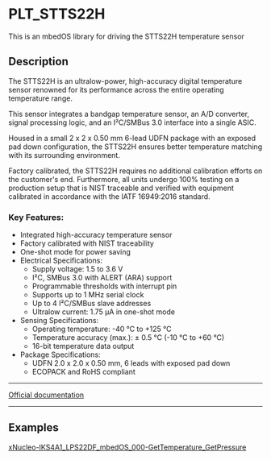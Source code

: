 # PLT_STTS22H
This is an mbedOS library for driving the STTS22H temperature sensor
## Description

The STTS22H is an ultralow-power, high-accuracy digital temperature sensor renowned for its performance across the entire operating temperature range.

This sensor integrates a bandgap temperature sensor, an A/D converter, signal processing logic, and an I²C/SMBus 3.0 interface into a single ASIC.

Housed in a small 2 x 2 x 0.50 mm 6-lead UDFN package with an exposed pad down configuration, the STTS22H ensures better temperature matching with its surrounding environment.

Factory calibrated, the STTS22H requires no additional calibration efforts on the customer's end. Furthermore, all units undergo 100% testing on a production setup that is NIST traceable and verified with equipment calibrated in accordance with the IATF 16949:2016 standard.

### Key Features:
- Integrated high-accuracy temperature sensor
- Factory calibrated with NIST traceability
- One-shot mode for power saving
- Electrical Specifications:
  - Supply voltage: 1.5 to 3.6 V
  - I²C, SMBus 3.0 with ALERT (ARA) support
  - Programmable thresholds with interrupt pin
  - Supports up to 1 MHz serial clock
  - Up to 4 I²C/SMBus slave addresses
  - Ultralow current: 1.75 µA in one-shot mode
- Sensing Specifications:
  - Operating temperature: -40 °C to +125 °C
  - Temperature accuracy (max.): ± 0.5 °C (-10 °C to +60 °C)
  - 16-bit temperature data output
- Package Specifications:
  - UDFN 2.0 x 2.0 x 0.50 mm, 6 leads with exposed pad down
  - ECOPACK and RoHS compliant
---
[Official documentation](https://www.st.com/en/mems-and-sensors/stts22h.html)

---
## Examples

[xNucleo-IKS4A1_LPS22DF_mbedOS_000-GetTemperature_GetPressure](https://github.com/Perlatecnica/xNucleo-IKS4A1_LPS22DF_mbedOS_000-GetTemperature_GetPressure)
